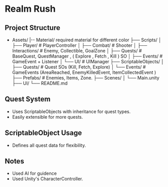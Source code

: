 # Realm Rush

## Project Structure

- Assets/
|-- Material/ required material for different color
├── Scripts/
│ ├── Player/ # PlayerController
│ ├── Combat/ # Shooter
│ ├── Interactions/ # Enemy, Collectible, GoalZone
│ ├── Quests/ # BaseQuest, QuestManager , ( Explore , Fetch , Kill ) SO
│ ├── Events/ # GameEvent + Listener
│ └── UI/ # UIManager
├── ScriptableObjects/
│ ├── Quests/ # Quest SOs (Kill, Fetch, Explore)
│ └── Events/ # GameEvents (AreaReached, EnemyKilledEvent, ItemCollectedEvent )
├── Prefabs/ # Enemies, Items, Zone.
├── Scenes/
│ └── Main.unity
├── UI/
└── README.md

## Quest System
- Uses ScriptableObjects with inheritance for quest types.
- Easily extensible for more quests.

## ScriptableObject Usage
- Defines all quest data for flexibility.

## Notes
- Used AI for guidence
- Used Unity's CharacterController.
